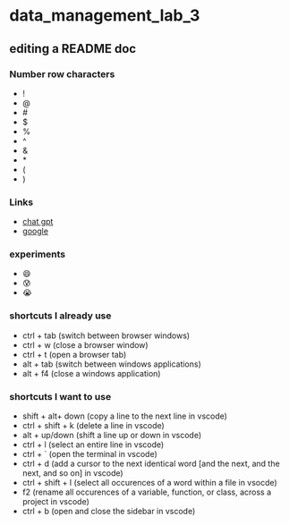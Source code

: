 # data_management_lab_3
## editing a README doc
### Number row characters
- !
- @
- \#
- $
- %
- ^
- &
- \*
- (
- )

### Links

- [chat gpt](https://chatgpt.com/)
- [google](https://www.google.ca/) 

### experiments

- 😄
- 😰
- 😭

### shortcuts I already use

- ctrl + tab (switch between browser windows)
- ctrl + w (close a browser window)
- ctrl + t (open a browser tab)
- alt + tab (switch between windows applications)
- alt + f4 (close a windows application)

### shortcuts I want to use
- shift + alt+ down (copy a line to the next line in vscode)
- ctrl + shift + k (delete a line in vscode)
- alt + up/down (shift a line up or down in vscode)
- ctrl + l (select an entire line in vscode)
- ctrl + ` (open the terminal in vscode)
- ctrl + d (add a cursor to the next identical word [and the next, and the next, and so on] in vscode)
- ctrl + shift + l (select all occurences of a word within a file in vsocde)
- f2 (rename all occurences of a variable, function, or class, across a project in vscode)
- ctrl + b (open and close the sidebar in vscode)